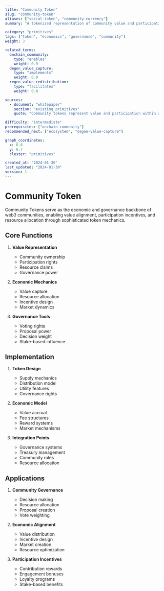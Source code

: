 ```yaml
---
title: "Community Token"
slug: "community-token"
aliases: ["social-token", "community-currency"]
summary: "A tokenized representation of community value and participation that enables governance, incentive alignment, and resource allocation."

category: "primitives"
tags: ["token", "economics", "governance", "community"]
weight: 3

related_terms:
  onchain_community:
    type: "enables"
    weight: 0.9
  degen_value_capture:
    type: "implements"
    weight: 0.8
  regen_value_redistribution:
    type: "facilitates"
    weight: 0.8

sources:
  - document: "whitepaper"
    section: "existing_primitives"
    quote: "Community tokens represent value and participation within a community, enabling governance, incentive alignment, and resource allocation through token mechanics."

difficulty: "intermediate"
prerequisites: ["onchain-community"]
recommended_next: ["ecosystem", "degen-value-capture"]

graph_coordinates:
  x: 0.6
  y: 0.7
  cluster: "primitives"

created_at: "2024-01-30"
last_updated: "2024-01-30"
version: 1
---
```


# Community Token

Community Tokens serve as the economic and governance backbone of web3 communities, enabling value alignment, participation incentives, and resource allocation through sophisticated token mechanics.

## Core Functions

1. **Value Representation**
   - Community ownership
   - Participation rights
   - Resource claims
   - Governance power

2. **Economic Mechanics**
   - Value capture
   - Resource allocation
   - Incentive design
   - Market dynamics

3. **Governance Tools**
   - Voting rights
   - Proposal power
   - Decision weight
   - Stake-based influence

## Implementation

1. **Token Design**
   - Supply mechanics
   - Distribution model
   - Utility features
   - Governance rights

2. **Economic Model**
   - Value accrual
   - Fee structures
   - Reward systems
   - Market mechanisms

3. **Integration Points**
   - Governance systems
   - Treasury management
   - Community roles
   - Resource allocation

## Applications

1. **Community Governance**
   - Decision making
   - Resource allocation
   - Proposal creation
   - Vote weighting

2. **Economic Alignment**
   - Value distribution
   - Incentive design
   - Market creation
   - Resource optimization

3. **Participation Incentives**
   - Contribution rewards
   - Engagement bonuses
   - Loyalty programs
   - Stake-based benefits